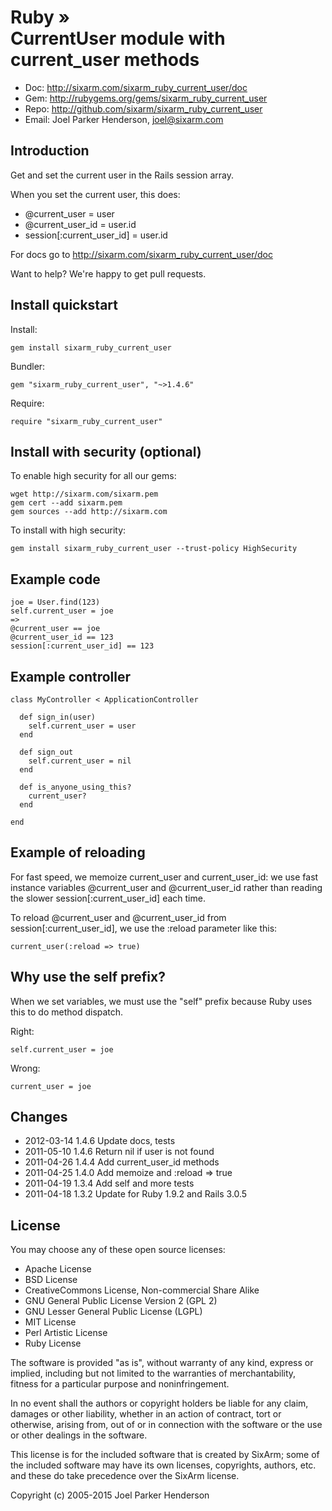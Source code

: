 # Ruby » <br> CurrentUser module with current_user methods

* Doc: <http://sixarm.com/sixarm_ruby_current_user/doc>
* Gem: <http://rubygems.org/gems/sixarm_ruby_current_user>
* Repo: <http://github.com/sixarm/sixarm_ruby_current_user>
* Email: Joel Parker Henderson, <joel@sixarm.com>


## Introduction

Get and set the current user in the Rails session array.

When you set the current user, this does:
 - @current_user = user
 - @current_user_id = user.id
 - session[:current_user_id] = user.id

For docs go to <http://sixarm.com/sixarm_ruby_current_user/doc>

Want to help? We're happy to get pull requests.


## Install quickstart

Install:

    gem install sixarm_ruby_current_user

Bundler:

    gem "sixarm_ruby_current_user", "~>1.4.6"

Require:

    require "sixarm_ruby_current_user"


## Install with security (optional)

To enable high security for all our gems:

    wget http://sixarm.com/sixarm.pem
    gem cert --add sixarm.pem
    gem sources --add http://sixarm.com

To install with high security:

    gem install sixarm_ruby_current_user --trust-policy HighSecurity


## Example code

    joe = User.find(123)
    self.current_user = joe
    => 
    @current_user == joe
    @current_user_id == 123
    session[:current_user_id] == 123


## Example controller

    class MyController < ApplicationController

      def sign_in(user)
        self.current_user = user
      end

      def sign_out
        self.current_user = nil
      end

      def is_anyone_using_this?
        current_user?
      end

    end


## Example of reloading

For fast speed, we memoize current_user and current_user_id: 
we use fast instance variables @current_user and @current_user_id
rather than reading the slower session[:current_user_id] each time.

To reload @current_user and @current_user_id from session[:current_user_id], 
we use the :reload parameter like this:

    current_user(:reload => true)


## Why use the self prefix?

When we set variables, we must use the "self" prefix because Ruby uses this to do method dispatch.

Right:

    self.current_user = joe

Wrong:

    current_user = joe


## Changes

* 2012-03-14 1.4.6 Update docs, tests
* 2011-05-10 1.4.6 Return nil if user is not found
* 2011-04-26 1.4.4 Add current_user_id methods
* 2011-04-25 1.4.0 Add memoize and :reload => true
* 2011-04-19 1.3.4 Add self and more tests
* 2011-04-18 1.3.2 Update for Ruby 1.9.2 and Rails 3.0.5
## License

You may choose any of these open source licenses:

  * Apache License
  * BSD License
  * CreativeCommons License, Non-commercial Share Alike
  * GNU General Public License Version 2 (GPL 2)
  * GNU Lesser General Public License (LGPL)
  * MIT License
  * Perl Artistic License
  * Ruby License

The software is provided "as is", without warranty of any kind, 
express or implied, including but not limited to the warranties of 
merchantability, fitness for a particular purpose and noninfringement. 

In no event shall the authors or copyright holders be liable for any 
claim, damages or other liability, whether in an action of contract, 
tort or otherwise, arising from, out of or in connection with the 
software or the use or other dealings in the software.

This license is for the included software that is created by SixArm;
some of the included software may have its own licenses, copyrights, 
authors, etc. and these do take precedence over the SixArm license.

Copyright (c) 2005-2015 Joel Parker Henderson
